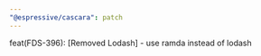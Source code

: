 ```yaml
---
"@espressive/cascara": patch
---
```


feat(FDS-396): [Removed Lodash] - use ramda instead of lodash
